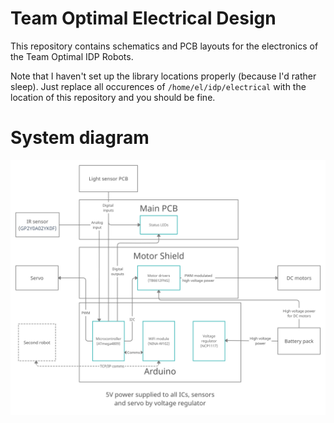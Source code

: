 # Team Optimal Electrical Design

This repository contains schematics and PCB layouts for the electronics of the
Team Optimal IDP Robots.

Note that I haven't set up the library locations properly (because I'd rather
sleep). Just replace all occurences of `/home/el/idp/electrical` with the
location of this repository and you should be fine.

# System diagram
![System_diagram](doc/System_diagram.png)
